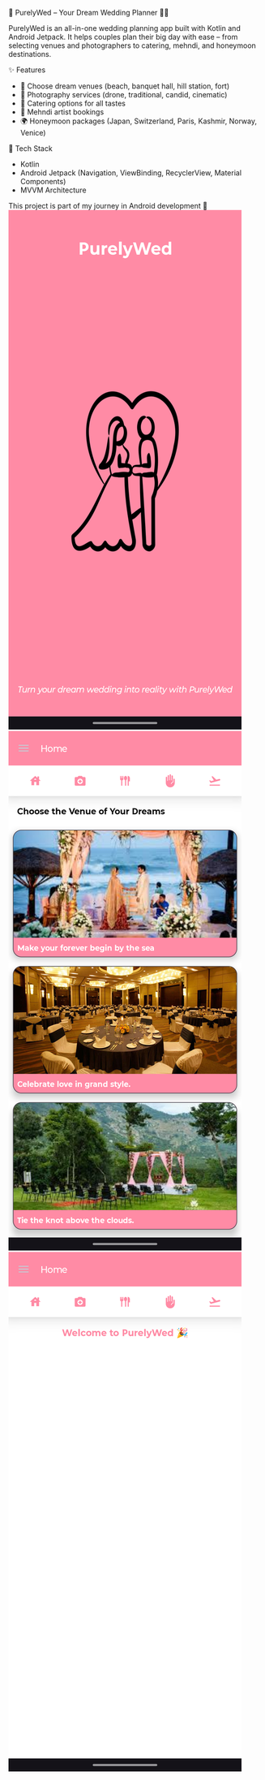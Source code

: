 🌸 PurelyWed – Your Dream Wedding Planner 💍✨

PurelyWed is an all-in-one wedding planning app built with Kotlin and Android Jetpack.
It helps couples plan their big day with ease – from selecting venues and photographers 
to catering, mehndi, and honeymoon destinations.

✨ Features
- 🏰 Choose dream venues (beach, banquet hall, hill station, fort)
- 📸 Photography services (drone, traditional, candid, cinematic)
- 🍴 Catering options for all tastes
- 🌿 Mehndi artist bookings
- 🌍 Honeymoon packages (Japan, Switzerland, Paris, Kashmir, Norway, Venice)

🎯 Tech Stack
- Kotlin
- Android Jetpack (Navigation, ViewBinding, RecyclerView, Material Components)
- MVVM Architecture

This project is part of my journey in Android development 🚀
![App Screenshot](https://github.com/ItsPrabhaTS/PurelyWed/blob/master/Image/Screenshot_20250905-185113.PurelyWed.png?raw=true)
![App Screenshot](https://github.com/ItsPrabhaTS/PurelyWed/blob/master/Image/Screenshot_20250905-185147.PurelyWed.png?raw=true)
![App Screenshot](https://github.com/ItsPrabhaTS/PurelyWed/blob/master/Image/Screenshot_20250905-185213.PurelyWed.png?raw=true)
